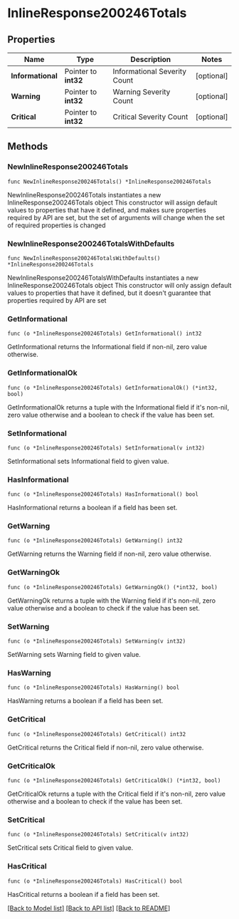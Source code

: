 # InlineResponse200246Totals

## Properties

Name | Type | Description | Notes
------------ | ------------- | ------------- | -------------
**Informational** | Pointer to **int32** | Informational Severity Count | [optional] 
**Warning** | Pointer to **int32** | Warning Severity Count | [optional] 
**Critical** | Pointer to **int32** | Critical Severity Count | [optional] 

## Methods

### NewInlineResponse200246Totals

`func NewInlineResponse200246Totals() *InlineResponse200246Totals`

NewInlineResponse200246Totals instantiates a new InlineResponse200246Totals object
This constructor will assign default values to properties that have it defined,
and makes sure properties required by API are set, but the set of arguments
will change when the set of required properties is changed

### NewInlineResponse200246TotalsWithDefaults

`func NewInlineResponse200246TotalsWithDefaults() *InlineResponse200246Totals`

NewInlineResponse200246TotalsWithDefaults instantiates a new InlineResponse200246Totals object
This constructor will only assign default values to properties that have it defined,
but it doesn't guarantee that properties required by API are set

### GetInformational

`func (o *InlineResponse200246Totals) GetInformational() int32`

GetInformational returns the Informational field if non-nil, zero value otherwise.

### GetInformationalOk

`func (o *InlineResponse200246Totals) GetInformationalOk() (*int32, bool)`

GetInformationalOk returns a tuple with the Informational field if it's non-nil, zero value otherwise
and a boolean to check if the value has been set.

### SetInformational

`func (o *InlineResponse200246Totals) SetInformational(v int32)`

SetInformational sets Informational field to given value.

### HasInformational

`func (o *InlineResponse200246Totals) HasInformational() bool`

HasInformational returns a boolean if a field has been set.

### GetWarning

`func (o *InlineResponse200246Totals) GetWarning() int32`

GetWarning returns the Warning field if non-nil, zero value otherwise.

### GetWarningOk

`func (o *InlineResponse200246Totals) GetWarningOk() (*int32, bool)`

GetWarningOk returns a tuple with the Warning field if it's non-nil, zero value otherwise
and a boolean to check if the value has been set.

### SetWarning

`func (o *InlineResponse200246Totals) SetWarning(v int32)`

SetWarning sets Warning field to given value.

### HasWarning

`func (o *InlineResponse200246Totals) HasWarning() bool`

HasWarning returns a boolean if a field has been set.

### GetCritical

`func (o *InlineResponse200246Totals) GetCritical() int32`

GetCritical returns the Critical field if non-nil, zero value otherwise.

### GetCriticalOk

`func (o *InlineResponse200246Totals) GetCriticalOk() (*int32, bool)`

GetCriticalOk returns a tuple with the Critical field if it's non-nil, zero value otherwise
and a boolean to check if the value has been set.

### SetCritical

`func (o *InlineResponse200246Totals) SetCritical(v int32)`

SetCritical sets Critical field to given value.

### HasCritical

`func (o *InlineResponse200246Totals) HasCritical() bool`

HasCritical returns a boolean if a field has been set.


[[Back to Model list]](../README.md#documentation-for-models) [[Back to API list]](../README.md#documentation-for-api-endpoints) [[Back to README]](../README.md)



